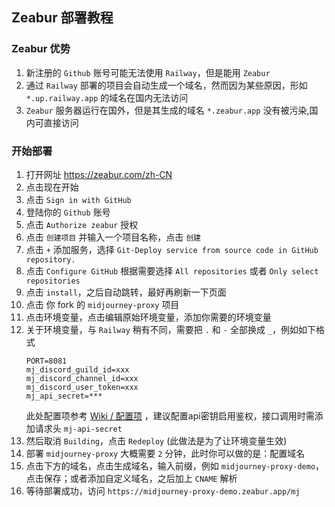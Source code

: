 ## Zeabur 部署教程

### Zeabur 优势
1. 新注册的 `Github` 账号可能无法使用 `Railway`，但是能用 `Zeabur`
2. 通过 `Railway` 部署的项目会自动生成一个域名，然而因为某些原因，形如 `*.up.railway.app` 的域名在国内无法访问
3. `Zeabur` 服务器运行在国外，但是其生成的域名 `*.zeabur.app` 没有被污染,国内可直接访问

### 开始部署

1. 打开网址 https://zeabur.com/zh-CN 
2. 点击现在开始
3. 点击 `Sign in with GitHub`
4. 登陆你的 `Github` 账号
5. 点击 `Authorize zeabur` 授权
6. 点击 `创建项目` 并输入一个项目名称，点击 `创建`
7. 点击 `+` 添加服务，选择 `Git-Deploy service from source code in GitHub repository.`
8. 点击 `Configure GitHub` 根据需要选择 `All repositories` 或者 `Only select repositories`
9. 点击 `install`，之后自动跳转，最好再刷新一下页面
10. 点击 你 fork 的 `midjourney-proxy` 项目
11. 点击环境变量，点击编辑原始环境变量，添加你需要的环境变量
12. 关于环境变量，与 `Railway` 稍有不同，需要把 `.` 和 `-` 全部换成 `_`，例如如下格式
    ```properties
    PORT=8081
    mj_discord_guild_id=xxx
    mj_discord_channel_id=xxx
    mj_discord_user_token=xxx
    mj_api_secret=***
    ```
    此处配置项参考 [Wiki / 配置项](https://github.com/novicezk/midjourney-proxy/wiki/%E9%85%8D%E7%BD%AE%E9%A1%B9) ，建议配置api密钥启用鉴权，接口调用时需添加请求头 `mj-api-secret`
13. 然后取消 `Building`，点击 `Redeploy` (此做法是为了让环境变量生效)
14. 部署 `midjourney-proxy` 大概需要 `2` 分钟，此时你可以做的是：配置域名
15. 点击下方的域名，点击生成域名，输入前缀，例如 `midjourney-proxy-demo`，点击保存；或者添加自定义域名，之后加上 `CNAME` 解析
16. 等待部署成功，访问 `https://midjourney-proxy-demo.zeabur.app/mj`